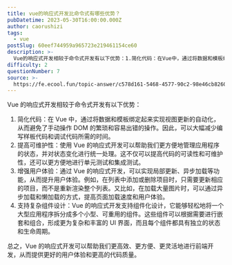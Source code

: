 ```yaml
---
title: vue的响应式开发比命令式有哪些优势？
pubDatetime: 2023-05-30T16:00:00.000Z
author: caorushizi
tags:
  - vue
postSlug: 60eef744959a965723e219461154ce60
description: >-
  Vue的响应式开发相较于命令式开发有以下优势：1.简化代码：在Vue中，通过将数据和模板绑定起来实现视图更新的自动化，从而避免了手动操作DOM的繁琐和容易出错的操作。因此，可以大幅减少编写样板代码和调
difficulty: 2
questionNumber: 7
source: >-
  https://fe.ecool.fun/topic-answer/c578d161-5468-4577-90c2-98e46cb82604?orderBy=updateTime&order=desc&tagId=14
---
```


Vue 的响应式开发相较于命令式开发有以下优势：

1.  简化代码：在 Vue 中，通过将数据和模板绑定起来实现视图更新的自动化，从而避免了手动操作 DOM 的繁琐和容易出错的操作。因此，可以大幅减少编写样板代码和调试代码所需的时间。
2.  提高可维护性：使用 Vue 的响应式开发可以帮助我们更方便地管理应用程序的状态，并对状态变化进行统一处理。这不仅可以提高代码的可读性和可维护性，还可以更方便地进行单元测试和集成测试。
3.  增强用户体验：通过 Vue 的响应式开发，可以实现局部更新、异步加载等功能，从而提升用户体验。例如，在列表中添加或删除项目时，只需要更新相应的项目，而不是重新渲染整个列表。又比如，在加载大量图片时，可以通过异步加载和懒加载的方式，提高页面加载速度和用户体验。
4.  支持复杂组件设计：Vue 的响应式开发支持组件化设计，它能够轻松地将一个大型应用程序拆分成多个小型、可重用的组件。这些组件可以根据需要进行嵌套和组合，形成更为复杂和丰富的 UI 界面，而且每个组件都具有独立的状态和生命周期。

总之，Vue 的响应式开发可以帮助我们更高效、更方便、更灵活地进行前端开发，从而提供更好的用户体验和更高的代码质量。
